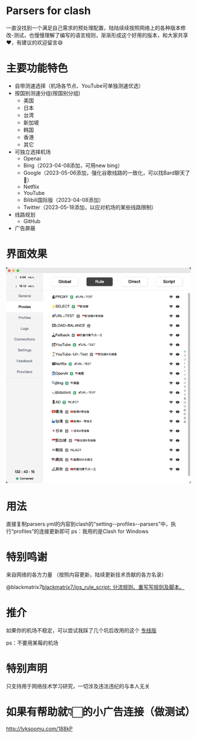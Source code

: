 # Parsers for clash  
 
 一直没找到一个满足自己需求的预处理配置，陆陆续续按照网络上的各种版本修改-测试，也慢慢理解了编写的语言规则，渐渐形成这个好用的版本，和大家共享❤️️，有建议的欢迎留言😄
 
# 主要功能特色
- 自带测速选择（机场各节点、YouTube可单独测速优选）
- 按国别测速分组(按国别分组)
    - 美国
    - 日本
    - 台湾
    - 新加坡
    - 韩国
    - 香港
    - 其它
- 可独立选择机场
    - Openai
    - Bing（2023-04-08添加，可用new bing）
    - Google（2023-05-06添加，强化谷歌线路的一致化，可以找Bard聊天了💬）
    - Netflix
    - YouTube
    - Bilibili国际版（2023-04-08添加）
    - Twitter（2023-05-18添加，以应对机场的某些线路限制）
- 线路规划
    - GitHub
- 广告屏蔽

# 界面效果
![界面效果图](界面效果图.png)

# 用法
直接复制parsers.yml的内容到clash的“setting--profiles--parsers”中，执行“profiles”的连接更新即可
ps：我用的是Clash for Windows

# 特别鸣谢
来自网络的各方力量
（按照内容更新，陆续更新技术贡献的各方名录）

@blackmatrix7[blackmatrix7/ios_rule_script: 分流规则、重写写规则及脚本。](https://github.com/blackmatrix7/ios_rule_script)

# 推介
如果你的机场不稳定，可以尝试我踩了几个坑后改用的这个
[专线版](https://98ka.men/#/register?code=48erzZ7G)

ps：不要用某莓的机场

# 特别声明
只支持用于网络技术学习研究，一切涉及违法违纪的与本人无关

# 如果有帮助就👇🏻的小广告连接（做测试）
http://lyksoomu.com/188kP